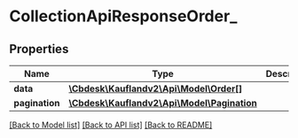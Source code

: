 # CollectionApiResponseOrder_

## Properties
Name | Type | Description | Notes
------------ | ------------- | ------------- | -------------
**data** | [**\Cbdesk\Kauflandv2\Api\Model\Order[]**](Order.md) |  | 
**pagination** | [**\Cbdesk\Kauflandv2\Api\Model\Pagination**](Pagination.md) |  | [optional] 

[[Back to Model list]](../../README.md#documentation-for-models) [[Back to API list]](../../README.md#documentation-for-api-endpoints) [[Back to README]](../../README.md)

